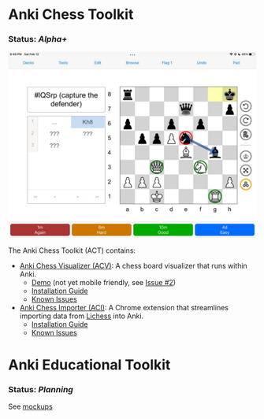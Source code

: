 # Anki Chess Toolkit
### Status: _Alpha+_
![main](/images/acv.png)

The Anki Chess Toolkit (ACT) contains:
 - [Anki Chess Visualizer (ACV)](/AnkiChessVizualizer/): A chess board visualizer that runs within Anki.
    - [Demo](https://eulerphi.github.io/acv/) (not yet mobile friendly, see [Issue #2](https://github.com/eulerphi/anki/issues/2))
    - [Installation Guide](/AnkiChessVizualizer/install.md)
    - [Known Issues](https://github.com/eulerphi/anki/labels/ACV)
 - [Anki Chess Importer (ACI)](/AnkiChessImporter/): A Chrome extension that streamlines importing data from [Lichess](https://lichess.org/) into Anki.
    - [Installation Guide](/AnkiChessImporter/install.md)
    - [Known Issues](https://github.com/eulerphi/anki/labels/ACI)



# Anki Educational Toolkit
### Status: _Planning_

See [mockups](/AnkiEducationalToolkit/)
